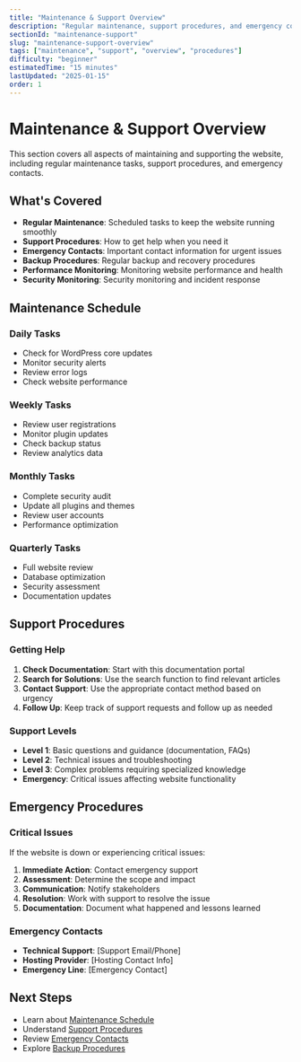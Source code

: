 ```yaml
---
title: "Maintenance & Support Overview"
description: "Regular maintenance, support procedures, and emergency contacts"
sectionId: "maintenance-support"
slug: "maintenance-support-overview"
tags: ["maintenance", "support", "overview", "procedures"]
difficulty: "beginner"
estimatedTime: "15 minutes"
lastUpdated: "2025-01-15"
order: 1
---
```


# Maintenance & Support Overview

This section covers all aspects of maintaining and supporting the website, including regular maintenance tasks, support procedures, and emergency contacts.

## What's Covered

- **Regular Maintenance**: Scheduled tasks to keep the website running smoothly
- **Support Procedures**: How to get help when you need it
- **Emergency Contacts**: Important contact information for urgent issues
- **Backup Procedures**: Regular backup and recovery procedures
- **Performance Monitoring**: Monitoring website performance and health
- **Security Monitoring**: Security monitoring and incident response

## Maintenance Schedule

### Daily Tasks
- Check for WordPress core updates
- Monitor security alerts
- Review error logs
- Check website performance

### Weekly Tasks
- Review user registrations
- Monitor plugin updates
- Check backup status
- Review analytics data

### Monthly Tasks
- Complete security audit
- Update all plugins and themes
- Review user accounts
- Performance optimization

### Quarterly Tasks
- Full website review
- Database optimization
- Security assessment
- Documentation updates

## Support Procedures

### Getting Help

1. **Check Documentation**: Start with this documentation portal
2. **Search for Solutions**: Use the search function to find relevant articles
3. **Contact Support**: Use the appropriate contact method based on urgency
4. **Follow Up**: Keep track of support requests and follow up as needed

### Support Levels

- **Level 1**: Basic questions and guidance (documentation, FAQs)
- **Level 2**: Technical issues and troubleshooting
- **Level 3**: Complex problems requiring specialized knowledge
- **Emergency**: Critical issues affecting website functionality

## Emergency Procedures

### Critical Issues

If the website is down or experiencing critical issues:

1. **Immediate Action**: Contact emergency support
2. **Assessment**: Determine the scope and impact
3. **Communication**: Notify stakeholders
4. **Resolution**: Work with support to resolve the issue
5. **Documentation**: Document what happened and lessons learned

### Emergency Contacts

- **Technical Support**: [Support Email/Phone]
- **Hosting Provider**: [Hosting Contact Info]
- **Emergency Line**: [Emergency Contact]

## Next Steps

- Learn about [Maintenance Schedule](/docs/maintenance-support/maintenance-schedule)
- Understand [Support Procedures](/docs/maintenance-support/support-procedures)
- Review [Emergency Contacts](/docs/maintenance-support/emergency-contacts)
- Explore [Backup Procedures](/docs/maintenance-support/backup-procedures)
